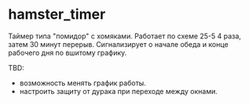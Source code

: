 # hamster_timer

Таймер типа "помидор" с хомяками.
Работает по схеме 25-5 4 раза, затем 30 минут перерыв. 
Сигнализирует о начале обеда и конце рабочего дня по вшитому графику. 

TBD:
- возможность менять график работы. 
- настроить защиту от дурака при переходе между окнами.